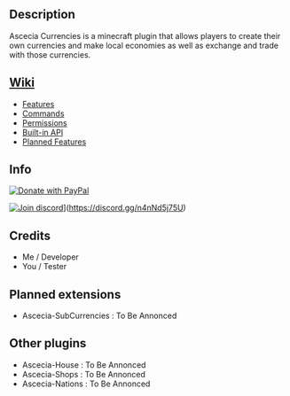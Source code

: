 ## Description

Ascecia Currencies is a minecraft plugin that allows players to create their own currencies and make local economies as well as exchange and trade with those currencies.

## [Wiki](https://github.com/RGG200/Ascecia-Currencies/wiki)

- [Features](https://github.com/RGG200/Ascecia-Currencies/wiki/Features)
- [Commands](https://github.com/RGG200/Ascecia-Currencies/wiki/Commands)
- [Permissions](https://github.com/RGG200/Ascecia-Currencies/wiki/Permissions)
- [Built-in API](https://github.com/RGG200/Ascecia-Currencies/wiki/API)
- [Planned Features](https://github.com/RGG200/Ascecia-Currencies/wiki/Planned-Features)

## Info

[![Donate with PayPal](https://raw.githubusercontent.com/stefan-niedermann/paypal-donate-button/master/paypal-donate-button.png)](https://www.paypal.com/donate/?hosted_button_id=AWPA9RF58Q5C6)

[![Join discord](https://proxy.spigotmc.org/8f8e4d8489674be8e9065cc2c76fc882bdd4b99a?url=https%3A%2F%2Flogodownload.org%2Fwp-content%2Fuploads%2F2017%2F11%2Fdiscord-logo-16.png)](https://discord.gg/n4nNd5j75U)](https://discord.gg/n4nNd5j75U)

## Credits

- Me / Developer
- You / Tester

## Planned extensions

- Ascecia-SubCurrencies : To Be Annonced

## Other plugins

- Ascecia-House : To Be Annonced
- Ascecia-Shops : To Be Annonced
- Ascecia-Nations : To Be Annonced
